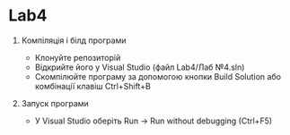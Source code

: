 # Lab4

1. Компіляція і білд програми
    * Клонуйте репозиторій 
    * Відкрийте його у Visual Studio (файл Lab4/Лаб №4.sln)
    * Скомпілюйте програму за допомогою кнопки Build Solution або комбінації клавіш Ctrl+Shift+B

2. Запуск програми
    * У Visual Studio оберіть Run -> Run without debugging (Ctrl+F5)
